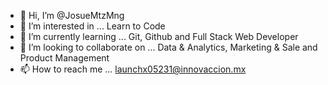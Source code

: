 - 👋 Hi, I’m @JosueMtzMng
- 👀 I’m interested in ... Learn to Code
- 🌱 I’m currently learning ... Git, Github and Full Stack Web Developer
- 💞️ I’m looking to collaborate on ... Data & Analytics, Marketing & Sale and Product Management
- 📫 How to reach me ... launchx05231@innovaccion.mx

<!---
JosueMtzMng/JosueMtzMng is a ✨ special ✨ repository because its `README.md` (this file) appears on your GitHub profile.
You can click the Preview link to take a look at your changes.
--->
